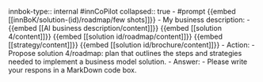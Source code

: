 innbok-type:: internal
#innCoPilot
collapsed:: true
	- #prompt {{embed [[innBoK/solution-(id)/roadmap/few shots]]}}
		- My business description:
		- {{embed [[AI business description/content]]}} {{embed [[solution 4/content]]}} {{embed [[solution id/roadmap/content]]}} {{embed [[strategy/content]]}} {{embed [[solution id/brochure/content]]}}
		- Action:
		- Propose solution 4/roadmap: plan that outlines the steps and strategies needed to implement a business model solution.
		- Answer:
		- Please write your respons in a MarkDown code box.




